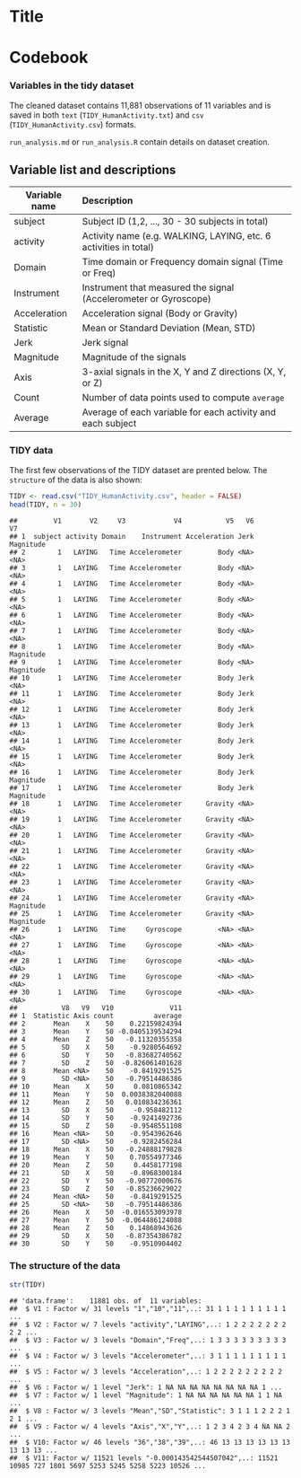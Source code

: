 Title
========================================================

Codebook
========

### Variables in the tidy dataset
The cleaned dataset contains 11,881 observations of 11 variables and is saved in both `text` 
(`TIDY_HumanActivity.txt`) and `csv` (`TIDY_HumanActivity.csv`) formats. 

`run_analysis.md` or `run_analysis.R` contain details on dataset creation. 


Variable list and descriptions
------------------------------


| Variable name    | Description
| -----------------|:------------
| subject          | Subject ID (1,2, ..., 30 - 30 subjects in total) 
| activity         | Activity name (e.g. WALKING, LAYING, etc. 6 activities in total)
| Domain           | Time domain or Frequency domain signal (Time or Freq)
| Instrument       | Instrument that measured the signal (Accelerometer or Gyroscope)
| Acceleration     | Acceleration signal (Body or Gravity)
| Statistic        | Mean or Standard Deviation (Mean, STD)
| Jerk             | Jerk signal
| Magnitude        | Magnitude of the signals
| Axis             | 3-axial signals in the X, Y and Z directions (X, Y, or Z)
| Count            | Number of data points used to compute `average`
| Average          | Average of each variable for each activity and each subject


### TIDY data
The first few observations of the TIDY dataset are prented below. The 
`structure` of the data is also shown:


```r
TIDY <- read.csv("TIDY_HumanActivity.csv", header = FALSE)
head(TIDY, n = 30)
```

```
##         V1       V2     V3            V4           V5   V6        V7
## 1  subject activity Domain    Instrument Acceleration Jerk Magnitude
## 2        1   LAYING   Time Accelerometer         Body <NA>      <NA>
## 3        1   LAYING   Time Accelerometer         Body <NA>      <NA>
## 4        1   LAYING   Time Accelerometer         Body <NA>      <NA>
## 5        1   LAYING   Time Accelerometer         Body <NA>      <NA>
## 6        1   LAYING   Time Accelerometer         Body <NA>      <NA>
## 7        1   LAYING   Time Accelerometer         Body <NA>      <NA>
## 8        1   LAYING   Time Accelerometer         Body <NA> Magnitude
## 9        1   LAYING   Time Accelerometer         Body <NA> Magnitude
## 10       1   LAYING   Time Accelerometer         Body Jerk      <NA>
## 11       1   LAYING   Time Accelerometer         Body Jerk      <NA>
## 12       1   LAYING   Time Accelerometer         Body Jerk      <NA>
## 13       1   LAYING   Time Accelerometer         Body Jerk      <NA>
## 14       1   LAYING   Time Accelerometer         Body Jerk      <NA>
## 15       1   LAYING   Time Accelerometer         Body Jerk      <NA>
## 16       1   LAYING   Time Accelerometer         Body Jerk Magnitude
## 17       1   LAYING   Time Accelerometer         Body Jerk Magnitude
## 18       1   LAYING   Time Accelerometer      Gravity <NA>      <NA>
## 19       1   LAYING   Time Accelerometer      Gravity <NA>      <NA>
## 20       1   LAYING   Time Accelerometer      Gravity <NA>      <NA>
## 21       1   LAYING   Time Accelerometer      Gravity <NA>      <NA>
## 22       1   LAYING   Time Accelerometer      Gravity <NA>      <NA>
## 23       1   LAYING   Time Accelerometer      Gravity <NA>      <NA>
## 24       1   LAYING   Time Accelerometer      Gravity <NA> Magnitude
## 25       1   LAYING   Time Accelerometer      Gravity <NA> Magnitude
## 26       1   LAYING   Time     Gyroscope         <NA> <NA>      <NA>
## 27       1   LAYING   Time     Gyroscope         <NA> <NA>      <NA>
## 28       1   LAYING   Time     Gyroscope         <NA> <NA>      <NA>
## 29       1   LAYING   Time     Gyroscope         <NA> <NA>      <NA>
## 30       1   LAYING   Time     Gyroscope         <NA> <NA>      <NA>
##           V8   V9   V10              V11
## 1  Statistic Axis count          average
## 2       Mean    X    50    0.22159824394
## 3       Mean    Y    50 -0.0405139534294
## 4       Mean    Z    50   -0.11320355358
## 5         SD    X    50    -0.9280564692
## 6         SD    Y    50   -0.83682740562
## 7         SD    Z    50  -0.826061401628
## 8       Mean <NA>    50    -0.8419291525
## 9         SD <NA>    50   -0.79514486386
## 10      Mean    X    50     0.0810865342
## 11      Mean    Y    50  0.0038382040088
## 12      Mean    Z    50   0.010834236361
## 13        SD    X    50     -0.958482112
## 14        SD    Y    50    -0.9241492736
## 15        SD    Z    50    -0.9548551108
## 16      Mean <NA>    50    -0.9543962646
## 17        SD <NA>    50    -0.9282456284
## 18      Mean    X    50   -0.24888179828
## 19      Mean    Y    50    0.70554977346
## 20      Mean    Z    50     0.4458177198
## 21        SD    X    50    -0.8968300184
## 22        SD    Y    50   -0.90772000676
## 23        SD    Z    50   -0.85236629022
## 24      Mean <NA>    50    -0.8419291525
## 25        SD <NA>    50   -0.79514486386
## 26      Mean    X    50  -0.016553093978
## 27      Mean    Y    50  -0.064486124088
## 28      Mean    Z    50    0.14868943626
## 29        SD    X    50   -0.87354386782
## 30        SD    Y    50    -0.9510904402
```


### The structure of the data

```r
str(TIDY)
```

```
## 'data.frame':	11881 obs. of  11 variables:
##  $ V1 : Factor w/ 31 levels "1","10","11",..: 31 1 1 1 1 1 1 1 1 1 ...
##  $ V2 : Factor w/ 7 levels "activity","LAYING",..: 1 2 2 2 2 2 2 2 2 2 ...
##  $ V3 : Factor w/ 3 levels "Domain","Freq",..: 1 3 3 3 3 3 3 3 3 3 ...
##  $ V4 : Factor w/ 3 levels "Accelerometer",..: 3 1 1 1 1 1 1 1 1 1 ...
##  $ V5 : Factor w/ 3 levels "Acceleration",..: 1 2 2 2 2 2 2 2 2 2 ...
##  $ V6 : Factor w/ 1 level "Jerk": 1 NA NA NA NA NA NA NA NA 1 ...
##  $ V7 : Factor w/ 1 level "Magnitude": 1 NA NA NA NA NA NA 1 1 NA ...
##  $ V8 : Factor w/ 3 levels "Mean","SD","Statistic": 3 1 1 1 2 2 2 1 2 1 ...
##  $ V9 : Factor w/ 4 levels "Axis","X","Y",..: 1 2 3 4 2 3 4 NA NA 2 ...
##  $ V10: Factor w/ 46 levels "36","38","39",..: 46 13 13 13 13 13 13 13 13 13 ...
##  $ V11: Factor w/ 11521 levels "-0.000143542544507042",..: 11521 10985 727 1801 5697 5253 5245 5258 5223 10526 ...
```

